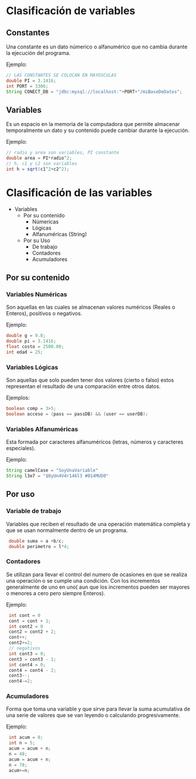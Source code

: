 # Clasificación de variables
## Constantes
Una constante es un dato númerico o alfanumérico que no cambia durante la ejecución del programa.  

Ejemplo:
```Java
// LAS CONSTANTES SE COLOCAN EN MAYÚSCULAS
double PI = 3.1416;
int PORT = 3306;
String CONECT_DB = "jdbc:mysql://localhost:"+PORT+"/miBaseDeDatos";
```

## Variables
Es un espacio en la memoria de la computadora que permite almacenar temporalmente un dato y su contenido puede cambiar durante la ejecución.  

Ejemplo:
```Java
// radio y area son variables, PI constante
double area = PI*radio^2;
// h, c1 y c2 son variables
int h = sqrt(c1^2+c2^2);

```

# Clasificación de las variables
* Variables
    * Por su contenido
        * Númericas
        * Lógicas
        * Alfanuméricas (String)
    * Por su Uso
        * De trabajo
        * Contadores
        * Acumuladores

## Por su contenido
### Variables Numéricas
Son aquellas en las cuales se almacenan valores numéricos (Reales o Enteros), positivos o negativos.  

Ejemplo:  
```Java
double g = 9.8; 
double pi = 3.1416; 
float costo = 2500.00;
int edad = 25;
```

### Variables Lógicas
Son aquellas que solo pueden tener dos valores (cierto o falso) estos representan el resultado de una comparación entre otros datos.

Ejemplos:
```Java
boolean comp = 3>5;
boolean acceso = (pass == passDB) && (user == userDB);
```

### Variables Alfanuméricas
Esta formada por caracteres alfanuméricos (letras, números y caracteres especiales).

Ejemplo:
```Java
String camelCase = "SoyUnaVariable"
String l3e7 = "$0yUn4V4r146l3 #014MUD0"

```

## Por uso
### Variable de trabajo
Variables que reciben el resultado de una operación matemática completa y que se usan normalmente dentro de un programa.
```Java
 double suma = a +b/c;
 double perimetro = l*4;
```
### Contadores
Se utilizan para llevar el control del numero de ocasiones en que se realiza una operación o se cumple una condición. Con los incrementos generalmente de uno en uno( aun que los incrementos pueden ser mayores o menores a cero pero siempre Enteros).

Ejemplo:
```Java
 int cont = 0
 cont = cont + 1;
 int cont2 = 0
 cont2 = cont2 + 2;
 cont++;
 cont2+=2;
 // negativos
 int cont3 = 0;
 cont3 = cont3 - 1;
 int cont4 = 0;
 cont4 = cont4 - 2;
 cont3--;
 cont4-=2;
``` 
### Acumuladores
Forma que toma una variable y que sirve para llevar la suma acumulativa de una serie de valores que se van leyendo o calculando progresivamente.

Ejemplo:
```Java
 int acum = 0;
 int n = 5;
 acum = acum + n;
 n = 48;
 acum = acum + n;
 n = 78;
 acum+=n;
```
